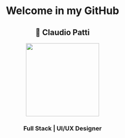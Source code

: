 
<div align="center">
  
  # Welcome in my GitHub
  
</div>
<div align="center">
  
  ## 🚀 Claudio Patti  
  
</div> 
  
<div id="header" align="center" >
  <img src="https://media.giphy.com/media/qgQUggAC3Pfv687qPC/giphy.gif" width="200">
</div>
  
<div align="center">
  
  ### Full Stack | UI/UX Designer 
</div> 


<!--
**claudiopatti/claudiopatti** is a ✨ _special_ ✨ repository because its `README.md` (this file) appears on your GitHub profile.

Here are some ideas to get you started:

- 🔭 I’m currently working on ...
- 🌱 I’m currently learning ...
- 👯 I’m looking to collaborate on ...
- 🤔 I’m looking for help with ...
- 💬 Ask me about ...
- 📫 How to reach me: ...
- 😄 Pronouns: ...
- ⚡ Fun fact: ...
-->
